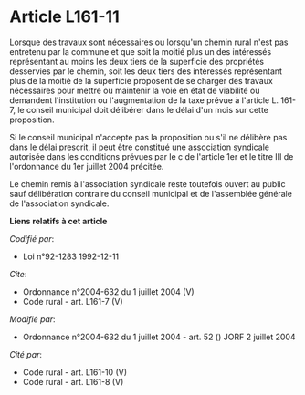 # Article L161-11

Lorsque des travaux sont nécessaires ou lorsqu'un chemin rural n'est pas entretenu par la commune et que soit la moitié plus
un des intéressés représentant au moins les deux tiers de la superficie des propriétés desservies par le chemin, soit les
deux tiers des intéressés représentant plus de la moitié de la superficie proposent de se charger des travaux nécessaires
pour mettre ou maintenir la voie en état de viabilité ou demandent l'institution ou l'augmentation de la taxe prévue à
l'article L. 161-7, le conseil municipal doit délibérer dans le délai d'un mois sur cette proposition. 

Si le conseil municipal n'accepte pas la proposition ou s'il ne délibère pas dans le délai prescrit, il peut être constitué
une association syndicale autorisée dans les conditions prévues par le c de l'article 1er et le titre III de l'ordonnance du
1er juillet 2004 précitée. 

Le chemin remis à l'association syndicale reste toutefois ouvert au public sauf délibération contraire du conseil municipal
et de l'assemblée générale de l'association syndicale.

**Liens relatifs à cet article**

_Codifié par_:

  - Loi n°92-1283 1992-12-11

_Cite_:

  - Ordonnance n°2004-632 du 1 juillet 2004 (V)
  - Code rural - art. L161-7 (V)

_Modifié par_:

  - Ordonnance n°2004-632 du 1 juillet 2004 - art. 52 () JORF 2 juillet 2004

_Cité par_:

  - Code rural - art. L161-10 (V)
  - Code rural - art. L161-8 (V)
